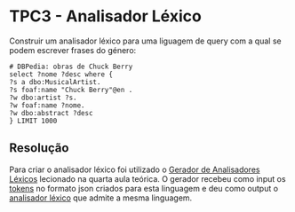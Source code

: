 # TPC3 - Analisador Léxico

Construir um analisador léxico para uma liguagem de query com a qual se podem escrever frases do género:

```
# DBPedia: obras de Chuck Berry
select ?nome ?desc where {
?s a dbo:MusicalArtist.
?s foaf:name "Chuck Berry"@en .
?w dbo:artist ?s.
?w foaf:name ?nome.
?w dbo:abstract ?desc
} LIMIT 1000
```
## Resolução 

Para criar o analisador léxico foi utilizado o [Gerador de Analisadores Léxicos](gerador.py) lecionado na quarta aula teórica.
O gerador recebeu como input os [tokens](tokens.json) no formato json criados para esta linguagem e deu como output o [analisador léxico](analizadorLexico) que admite a mesma linguagem.
